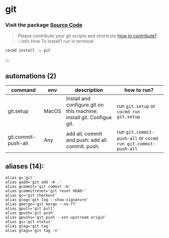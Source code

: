 # git
### Visit the package [ Source Code ](https://github.com/cocmd/hub/tree/master/packages/git)
> Please contribute your git scripts and shortcuts
> [How to contribute?](https://github.com/cocmd/hub/blob/master/CONTRIBUTING.md)
:::info How To Install?
run in terminal:
```bash
cocmd install -y git
```
:::
## automations (2)
| command | env | description | how to run? |
| --- | --- | --- | --- |
| git.setup | MacOS | Install and configure git on this machine: install git. Configue git.  | run `git.setup` or `cocmd run git.setup` |
| git.commit-push-all | Any | add all, commit and push: add all. commit. push.  | run `git.commit-push-all` or `cocmd run git.commit-push-all` |

## aliases (14):
```
alias g='git'
alias gadd='git add -A .'
alias gcommit='git commit -m'
alias gcommitreset='git reset HEAD~'
alias gc='git checkout'
alias glog='git log --show-signature'
alias gmerge='git merge --no-ff'
alias gpull='git pull'
alias gpush='git push'
alias gpushs='git push --set-upstream origin'
alias gs='git status'
alias gtag='git tag'
alias gtags='git tag -n'

```

